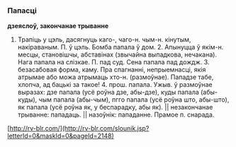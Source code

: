 ### Папасці
**дзеяслоў, закончанае трыванне**

1. Трапіць у цэль, дасягнуць каго-, чаго-н. чым-н. кінутым, накіраваным. П. ў цэль. Бомба папала ў дом. 2. Апынуцца ў якім-н. месцы, становішчы, абставінах (звычайна выпадкова, нечакана). Нага папала на слізкае. П. пад суд. Сена папала пад дождж. З. безасабовая форма, каму. Пра спагнанні, непрыемнасці, якія атрымае або можа атрымаць хто-н. (размоўнае). Пападзе табе, хлопча, ад бацькі за такое! 4. прош. папала. Ужыв. ў размоўнае выразах: дзе папала (усё роўна дзе, абы-дзе), куды папала (абы-куды), чым папала (абы-чым), пгго папала (усё роўна што, абы-што), як папала (усё роўна як, у беспарадку, абы як). || незакончанае трыванне: пападаць. || назоўнік: пападанне. Прамое п. снарада.

<a rel="author">[http://rv-blr.com/](http://rv-blr.com/slounik.jsp?letterId=0&maskId=0&pageId=2148)</a>
